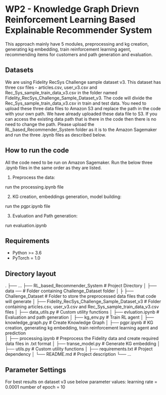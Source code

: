 # WP2 - Knowledge Graph Drievn Reinforcement Learning Based Explainable Recommender System
This approach mainly have 5 modules, preprocessing and kg creation, generating kg embedding, train reinforcement learning agent, recommending items for customers and path generation and evaluation.

## Datasets
We are using Fidelity RecSys Challenge sample dataset v3. This dataset has three csv files - articles.csv, user_v3.csv and Rec_Sys_sample_train_data_v3.csv in the folder named Fidelity_RecSys_Challenge_Sample_Dataset_v3. The code will divide the Rec_Sys_sample_train_data_v3.csv in train and test data. 
You need to upload these three data files to Amazon S3 and replace the path in the code with your own path. 
We have already uploaded these data file to S3. If you can access the existing data path that is there in the code then there is no need to change the path.
Please upload the RL_based_Recommender_System folder as it is to the Amazon Sagemaker and run the three .ipynb files as described below.


## How to run the code 

All the code need to be run on Amazon Sagemaker. Run the below three .ipynb files in the same order as they are listed.

1. Preprocess the data:

run the processing.ipynb file

2. KG creation, embeddings generation, model building:

run the pgpr.ipynb file

3. Evaluation and Path generation:

run evaluation.ipynb


## Requirements
- Python >= 3.6
- PyTorch = 1.0


## Directory layout

  .
    ├── ...
    ├── RL_based_Recommender_System     					# Project Directory
    │   ├── data ──               							# Folder containing Challenge_Dataset folder
    │   ├          ├── Challenge_Dataset   					# Folder to store the preprocessed data files that code will generate
	│   ├── Fidelity_RecSys_Challenge_Sample_Dataset_v3     # Folder containing articles.csv, user_v3.csv and Rec_Sys_sample_train_data_v3.csv files
    │   ├── data_utils.py           						# Custom utility functions
    │   ├── evluation.ipynb           						# Evaluation and path generation
    │   ├── kg_env.py            							# Train RL agent
    │   ├── knowledge_graph.py      						# Create Knowledge Graph 
    │   ├── pgpr.ipynb           							# KG creation, generating kg embedding, train reinforcement learning agent and prediction    
    │   ├── processing.ipynb     							# Preprocess the Fidelity data and create required data files in .txt format
    │   ├── transe_model.py        							# Generate KG embedding
    │   ├── utils.py    									# Custom utility functions
    │   ├── requirements.txt        						# Project dependency
    │   └── README.md               						# Project description
    └── ...


## Parameter Settings
For best results on dataset v3 use below parameter values:
learning rate = 0.0001
number of epoch = 10